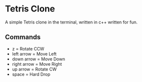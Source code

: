 # Tetris Clone #
A simple Tetris clone in the terminal, written in c++ written for fun.

## Commands ##
* z           = Rotate CCW
* left arrow  = Move Left
* down arrow  = Move Down 
* right arrow = Move Right 
* up arrow    = Rotate CW
* space       = Hard Drop

